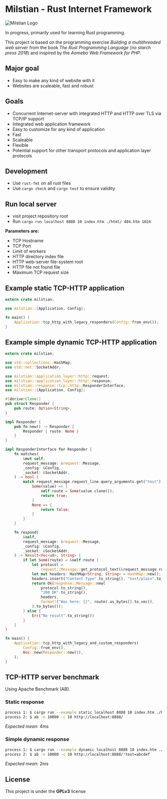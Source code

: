 # Milstian - Rust Internet Framework

![Milstian Logo](https://raw.githubusercontent.com/cjohansson/milstian-rust-internet-framework/master/html/img/logo1-modified.jpg)

In progress, primarily used for learning Rust programming.

This project is based on the programming exercise *Building a multithreaded web server* from the book *The Rust Programming Language* (*no starch press 2018*) and inspired by the *Aomebo Web Framework for PHP*.

## Major goal
* Easy to make any kind of website with it
* Websites are scaleable, fast and robust

## Goals
* Concurrent Internet-server with integrated HTTP and HTTP over TLS via TCP/IP support
* Integrated web application framework
* Easy to customize for any kind of application
* Fast
* Scaleable
* Flexible
* Potential support for other transport protocols and application layer protocols

## Development

* Use `rust-fmt` on all rust files
* Use `cargo check` and `cargo test` to ensure validity

## Run local server

* visit project repository root
* Run `cargo run localhost 8888 10 index.htm ./html/ 404.htm 1024`

**Parameters are:**
* TCP Hostname
* TCP Port
* Limit of workers
* HTTP directory index file
* HTTP web-server file-system root
* HTTP file not found file
* Maximum TCP request size

## Example static TCP-HTTP application

``` rust
extern crate milstian;

use milstian::{Application, Config};

fn main() {
    Application::tcp_http_with_legacy_responders(Config::from_env());
}
```

## Example simple dynamic TCP-HTTP application

``` rust
extern crate milstian;

use std::collections::HashMap;
use std::net::SocketAddr;

use milstian::application_layer::http::request;
use milstian::application_layer::http::response;
use milstian::response::tcp::http::ResponderInterface;
use milstian::{Application, Config};

#[derive(Clone)]
pub struct Responder {
    pub route: Option<String>,
}

impl Responder {
    pub fn new() -> Responder {
        Responder { route: None }
    }
}

impl ResponderInterface for Responder {
    fn matches(
        &mut self,
        request_message: &request::Message,
        _config: &Config,
        _socket: &SocketAddr,
    ) -> bool {
        match request_message.request_line.query_arguments.get("test") {
            Some(value) => {
                self.route = Some(value.clone());
                return true;
            }
            None => {
                return false;
            }
        }
    }

    fn respond(
        &self,
        request_message: &request::Message,
        _config: &Config,
        _socket: &SocketAddr,
    ) -> Result<Vec<u8>, String> {
        if let Some(route) = &self.route {
            let protocol =
                request::Message::get_protocol_text(&request_message.request_line.protocol);
            let mut headers: HashMap<String, String> = HashMap::new();
            headers.insert("Content-Type".to_string(), "text/plain".to_string());
            return Ok(response::Message::new(
                protocol.to_string(),
                "200 OK".to_string(),
                headers,
                format!("Was here: {}", route).as_bytes().to_vec(),
            ).to_bytes());
        } else {
            Err("No result".to_string())
        }
    }
}

fn main() {
    Application::tcp_http_with_legacy_and_custom_responders(
        Config::from_env(),
        Box::new(Responder::new()),
    );
}
```

## TCP-HTTP server benchmark

Using Apache Benchmark (AB).

### Static response

``` bash
process 1: $ cargo run --example static localhost 8888 10 index.htm ./html/ 404.htm 1024
process 2: $ ab -n 10000 -c 10 http://localhost:8888/
```

*Expected mean:* 4ms

### Simple dynamic response

``` bash
process 1: $ cargo run --example dynamic localhost 8888 10 index.htm ./html/ 404.htm 1024
process 2: $ ab -n 10000 -c 10 http://localhost:8888/?test=abcdef
```

*Expected mean:* 2ms

## License

This project is under the **GPLv3** license
